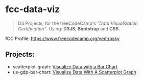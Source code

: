# fcc-data-viz
>D3 Projects, for the freeCodeCamp's *"Data Visualization Certification"*. Using: **D3JS**, **Bootstrap** and **CSS**. 

fCC Profile: https://www.freecodecamp.org/ventrosky

## Projects: 

* scatterplot-graph:  [Visualize Data with a Bar Chart](https://codepen.io/BuccaneerDev/full/JZZezR/)
* us-gdp-bar-chart:   [Visualize Data With A Scatterplot Graph](https://codepen.io/BuccaneerDev/full/XYBzmo/)


